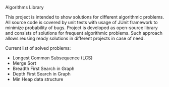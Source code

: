Algorithms Library

   This project is intended to show solutions for different algorithmic 
problems. All source code is covered by unit tests with usage of JUnit 
framework to minimize probability of bugs. 
Project is developed as open-source library and consists of solutions 
for frequent algorithmic problems. Such approach allows reusing ready 
solutions in different projects in case of need.


Current list of solved problems:
+ Longest Common Subsequence (LCS) 
+ Merge Sort
+ Breadth First Search in Graph
+ Depth First Search in Graph
+ Min Heap data structure